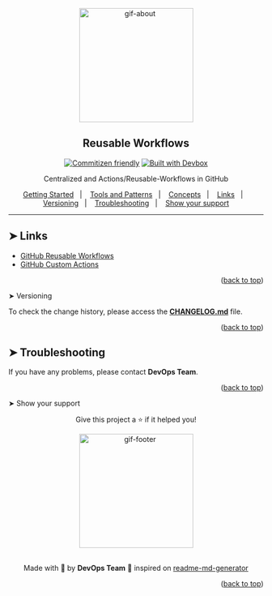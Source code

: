 <!-- BEGIN_DOCS -->
<div align="center">

<a name="readme-top"></a>

<img alt="gif-about" src="https://github.com/lpsm-dev/lpsm-dev/blob/0062b174ec9877e6dfc78817f314b4a0690f63ff/.github/assets/github.gif" width="225"/>

<h2>Reusable Workflows</h2>

[![Commitizen friendly](https://img.shields.io/badge/commitizen-friendly-brightgreen.svg)](https://www.conventionalcommits.org/en/v1.0.0/)
[![Built with Devbox](https://jetpack.io/img/devbox/shield_galaxy.svg)](https://jetpack.io/devbox/docs/contributor-quickstart/)

<p>Centralized and Actions/Reusable-Workflows in GitHub</p>

<p>
  <a href="#-getting-started-">Getting Started</a>&nbsp;&nbsp;&nbsp;|&nbsp;&nbsp;&nbsp;
  <a href="#-tools-and-patterns-">Tools and Patterns</a>&nbsp;&nbsp;&nbsp;|&nbsp;&nbsp;&nbsp;
  <a href="#-concepts-">Concepts</a>&nbsp;&nbsp;&nbsp;|&nbsp;&nbsp;&nbsp;
  <a href="#-links-">Links</a>&nbsp;&nbsp;&nbsp;|&nbsp;&nbsp;&nbsp;
  <a href="#-versioning-">Versioning</a>&nbsp;&nbsp;&nbsp;|&nbsp;&nbsp;&nbsp;
  <a href="#-troubleshooting-">Troubleshooting</a>&nbsp;&nbsp;&nbsp;|&nbsp;&nbsp;&nbsp;
  <a href="#-show-your-support-">Show your support</a>
</p>

</div>

---

## ➤ Links <a name="#-links"></a>

- [GitHub Reusable Workflows](https://docs.github.com/en/actions/using-workflows/reusing-workflows)
- [GitHub Custom Actions](https://docs.github.com/en/actions/creating-actions/about-custom-actions)

<p align="right">(<a href="#readme-top">back to top</a>)</p

## ➤ Versioning <a name="#-versioning"></a>

To check the change history, please access the [**CHANGELOG.md**](CHANGELOG.md) file.

<p align="right">(<a href="#readme-top">back to top</a>)</p>

## ➤ Troubleshooting <a name="#-troubleshooting"></a>

If you have any problems, please contact **DevOps Team**.

<p align="right">(<a href="#readme-top">back to top</a>)</p

## ➤ Show your support <a name="#-show-your-support"></a>

<div align="center">

Give this project a ⭐️ if it helped you!

<img alt="gif-footer" src="https://github.com/lpsm-dev/lpsm-dev/blob/0062b174ec9877e6dfc78817f314b4a0690f63ff/.github/assets/yoda.gif" width="225"/>

<br>
<br>

Made with 💜 by **DevOps Team** :wave: inspired on [readme-md-generator](https://github.com/kefranabg/readme-md-generator)

</div>

<p align="right">(<a href="#readme-top">back to top</a>)</p>
<!-- END_DOCS -->
